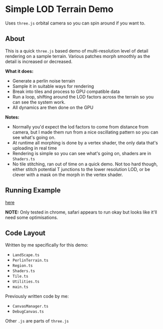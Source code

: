 Simple LOD Terrain Demo
=======================

Uses `three.js` orbital camera so you can spin around if you want to.


About
-----

This is a quick `three.js` based demo of multi-resolution level of detail rendering on a sample terrain. Various patches morph smoothly as the detail is increased or decreased.


**What it does:**

- Generate a perlin noise terrain
- Sample it in suitable ways for rendering
- Break into tiles and process to GPU compatible data
- Run a loop, shifting around the LOD factors across the terrain so you can see the system work.
- All dynamics are then done on the GPU


**Notes:**

- Normally you'd expect the lod factors to come from distance from camera, but I made them run from a nice oscillating pattern so you can see what's going on.
- At runtime all morphing is done by a vertex shader, the only data that's uploading in real time 
- Rendering is simple so you can see what's going on, shaders are in `Shaders.ts`
- No tile stitching, ran out of time on a quick demo. Not too hard though, either stitch potential T junctions to the lower resolution LOD, or be clever with a mask on the morph in the vertex shader.



Running Example
---------------

[here]( https://logicformation.com/terrain/main.html )

**NOTE:** Only tested in chrome, safari appears to run okay but looks like it'll need some optimisations.



Code Layout
-----------

 Written by me specifically for this demo:

- `LandScape.ts`
- `PerlinTerrain.ts`
- `Region.ts`
- `Shaders.ts`
- `Tile.ts`
- `Utilities.ts`
- `main.ts`


Previously written code by me:

- `CanvasManager.ts`
- `DebugCanvas.ts`



Other `.js` are parts of `three.js`

